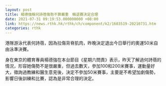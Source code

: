 ```yaml
---
layout: post
title: 楊德強稱何詩蓓傷勢不算嚴重　稱退賽決定合理
date: 2021-07-31 09:19:53.000000000 +08:00
link: https://news.rthk.hk/rthk/ch/component/k2/1603519-20210731.htm
categories: rthk
---
```


港隊游泳代表何詩蓓，因為拉傷背脊肌肉，昨晚決定退出今日舉行的奧運50米自由泳準決賽。

身在東京的體育專員楊德強在本台節目《星期六問責》表示，昨天了解過何詩蓓的情況，形容她傷勢不是很嚴重，但過去數天，參加100和200米賽事，運動量好大，徵詢過教練和醫生意見後，決定不參加50米賽事，主要是不希望加劇傷勢，影響日後訓練和比賽，認為是非常合理的決定。
